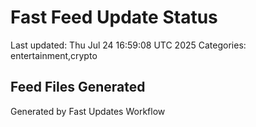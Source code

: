 # Fast Feed Update Status
Last updated: Thu Jul 24 16:59:08 UTC 2025
Categories: entertainment,crypto

## Feed Files Generated

Generated by Fast Updates Workflow
